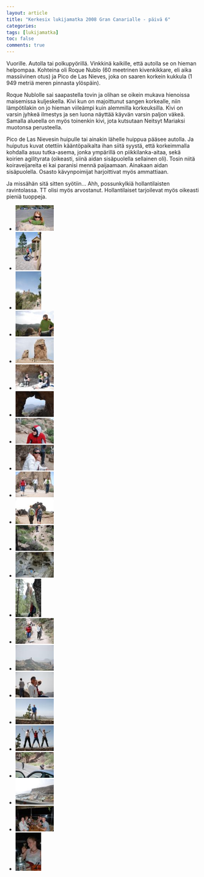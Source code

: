 ```yaml
---
layout: article
title: "Kerkesix lukijamatka 2008 Gran Canarialle - päivä 6"
categories:
tags: [lukijamatka]
toc: false
comments: true
---
```


Vuorille. Autolla tai polkupyörillä. Vinkkinä kaikille, että autolla se
on hieman helpompaa. Kohteina oli Roque Nublo (60 meetrinen
kivenkikkare, eli aika massiivinen otus) ja Pico de Las Nieves, joka on
saaren korkein kukkula (1 949 metriä meren pinnasta ylöspäin).

Roque Nublolle sai saapastella tovin ja olihan se oikein mukava
hienoissa maisemissa kuljeskella. Kivi kun on majoittunut sangen
korkealle, niin lämpötilakin on jo hieman viileämpi kuin alemmilla
korkeuksilla. Kivi on varsin jyhkeä ilmestys ja sen luona näyttää käyvän
varsin paljon väkeä. Samalla alueella on myös toinenkin kivi, jota
kutsutaan Neitsyt Mariaksi muotonsa perusteella.

Pico de Las Nievesin huipulle tai ainakin lähelle huippua pääsee
autolla. Ja huiputus kuvat otettiin kääntöpaikalta ihan siitä syystä,
että korkeimmalla kohdalla asuu tutka-asema, jonka ympärillä on
piikkilanka-aitaa, sekä koirien agilityrata (oikeasti, siinä aidan
sisäpuolella sellainen oli). Tosin niitä koiraveijareita ei kai paranisi
mennä paijaamaan. Ainakaan aidan sisäpuolella. Osasto kävynpoimijat
harjoittivat myös ammattiaan.

Ja missähän sitä sitten syötiin... Ahh, possunkylkiä hollantilaisten
ravintolassa. TT olisi myös arvostanut. Hollantilaiset
tarjoilevat myös oikeasti pieniä tuoppeja.

<div class="th-grid image-gallery" markdown="1">

- [![](/images/kerkesix-lukijamatka-2008-paiva-6/Thumbnails/DSC_0645.JPG)](/images/kerkesix-lukijamatka-2008-paiva-6/DSC_0645.JPG)
- [![](/images/kerkesix-lukijamatka-2008-paiva-6/Thumbnails/DSC_0657.JPG)](/images/kerkesix-lukijamatka-2008-paiva-6/DSC_0657.JPG)
- [![](/images/kerkesix-lukijamatka-2008-paiva-6/Thumbnails/DSC_0674.JPG)](/images/kerkesix-lukijamatka-2008-paiva-6/DSC_0674.JPG)
- [![](/images/kerkesix-lukijamatka-2008-paiva-6/Thumbnails/DSC_0684.JPG)](/images/kerkesix-lukijamatka-2008-paiva-6/DSC_0684.JPG)
- [![](/images/kerkesix-lukijamatka-2008-paiva-6/Thumbnails/DSC_0713.JPG)](/images/kerkesix-lukijamatka-2008-paiva-6/DSC_0713.JPG)
- [![](/images/kerkesix-lukijamatka-2008-paiva-6/Thumbnails/DSC_0718.JPG)](/images/kerkesix-lukijamatka-2008-paiva-6/DSC_0718.JPG)
- [![](/images/kerkesix-lukijamatka-2008-paiva-6/Thumbnails/DSC_0720.JPG)](/images/kerkesix-lukijamatka-2008-paiva-6/DSC_0720.JPG)
- [![](/images/kerkesix-lukijamatka-2008-paiva-6/Thumbnails/DSC_0722.JPG)](/images/kerkesix-lukijamatka-2008-paiva-6/DSC_0722.JPG)
- [![](/images/kerkesix-lukijamatka-2008-paiva-6/Thumbnails/DSC_0723.JPG)](/images/kerkesix-lukijamatka-2008-paiva-6/DSC_0723.JPG)
- [![](/images/kerkesix-lukijamatka-2008-paiva-6/Thumbnails/DSC_0725.JPG)](/images/kerkesix-lukijamatka-2008-paiva-6/DSC_0725.JPG)
- [![](/images/kerkesix-lukijamatka-2008-paiva-6/Thumbnails/DSC_0733.JPG)](/images/kerkesix-lukijamatka-2008-paiva-6/DSC_0733.JPG)
- [![](/images/kerkesix-lukijamatka-2008-paiva-6/Thumbnails/DSC_0734.JPG)](/images/kerkesix-lukijamatka-2008-paiva-6/DSC_0734.JPG)
- [![](/images/kerkesix-lukijamatka-2008-paiva-6/Thumbnails/DSC_0739.JPG)](/images/kerkesix-lukijamatka-2008-paiva-6/DSC_0739.JPG)
- [![](/images/kerkesix-lukijamatka-2008-paiva-6/Thumbnails/DSC_0748.JPG)](/images/kerkesix-lukijamatka-2008-paiva-6/DSC_0748.JPG)
- [![](/images/kerkesix-lukijamatka-2008-paiva-6/Thumbnails/DSC_0753.JPG)](/images/kerkesix-lukijamatka-2008-paiva-6/DSC_0753.JPG)
- [![](/images/kerkesix-lukijamatka-2008-paiva-6/Thumbnails/DSC_0755.JPG)](/images/kerkesix-lukijamatka-2008-paiva-6/DSC_0755.JPG)
- [![](/images/kerkesix-lukijamatka-2008-paiva-6/Thumbnails/DSC_0768.JPG)](/images/kerkesix-lukijamatka-2008-paiva-6/DSC_0768.JPG)
- [![](/images/kerkesix-lukijamatka-2008-paiva-6/Thumbnails/DSC_0775.JPG)](/images/kerkesix-lukijamatka-2008-paiva-6/DSC_0775.JPG)
- [![](/images/kerkesix-lukijamatka-2008-paiva-6/Thumbnails/DSC_0780.JPG)](/images/kerkesix-lukijamatka-2008-paiva-6/DSC_0780.JPG)
- [![](/images/kerkesix-lukijamatka-2008-paiva-6/Thumbnails/DSC_0799.JPG)](/images/kerkesix-lukijamatka-2008-paiva-6/DSC_0799.JPG)
- [![](/images/kerkesix-lukijamatka-2008-paiva-6/Thumbnails/DSC_0813.JPG)](/images/kerkesix-lukijamatka-2008-paiva-6/DSC_0813.JPG)
- [![](/images/kerkesix-lukijamatka-2008-paiva-6/Thumbnails/DSC_0825.JPG)](/images/kerkesix-lukijamatka-2008-paiva-6/DSC_0825.JPG)
- [![](/images/kerkesix-lukijamatka-2008-paiva-6/Thumbnails/DSC_0827.JPG)](/images/kerkesix-lukijamatka-2008-paiva-6/DSC_0827.JPG)

</div>
